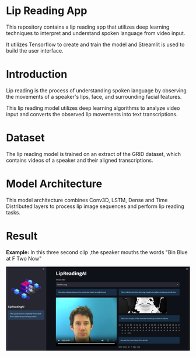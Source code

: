 
# Lip Reading App
This repository contains a lip reading app that utilizes deep learning techniques to interpret and understand spoken language from video input.

It utilizes Tensorflow to create and train the model
and Streamlit is used to build the user interface.

# Introduction
Lip reading is the process of understanding spoken language by observing the movements of a speaker's lips, face, and surrounding facial features. 

This lip reading model utilizes deep learning algorithms to analyze video input and converts the observed lip movements into text transcriptions.

# Dataset
The lip reading model is trained on an extract of the GRID dataset,     which contains videos of a speaker and their aligned transcriptions. 

# Model Architecture
This model architecture combines Conv3D, LSTM, Dense and Time Distributed layers to process lip image sequences and perform lip reading tasks.

# Result
**Example:**
In this three second clip ,the speaker mouths the words "Bin Blue at F Two Now"

![Screenshot](./screenshots/bbaf2n.png)

